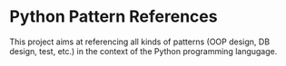# Python Pattern References

This project aims at referencing all kinds of patterns (OOP design, DB design,
test, etc.) in the context of the Python programming langugage.

